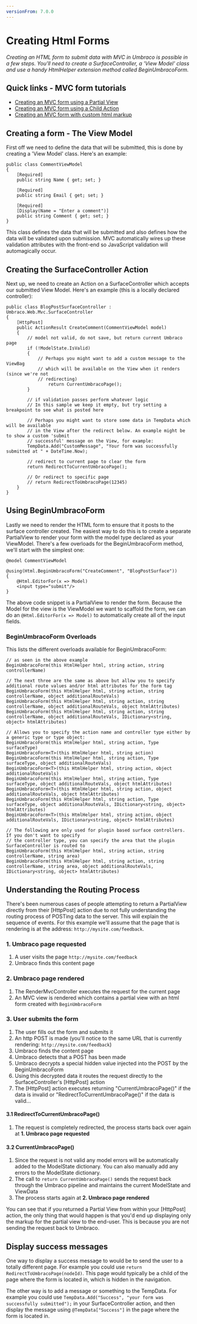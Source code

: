 ```yaml
---
versionFrom: 7.0.0
---
```


# Creating Html Forms

_Creating an HTML form to submit data with MVC in Umbraco is possible in a few steps. You'll need to create a SurfaceController, a 'View Model' class and use a handy HtmlHelper extension method called BeginUmbracoForm._

## Quick links - MVC form tutorials

* [Creating an MVC form using a Partial View](tutorial-partial-views.md)
* [Creating an MVC form using a Child Action](tutorial-child-action.md)
* [Creating an MVC form with custom html markup](tutorial-custom-markup.md)

## Creating a form - The View Model

First off we need to define the data that will be submitted, this is done by creating a 'View Model' class. Here's an example:

    public class CommentViewModel
    {
        [Required]
        public string Name { get; set; }

        [Required]
        public string Email { get; set; }

        [Required]
        [Display(Name = "Enter a comment")]
        public string Comment { get; set; }
    }

This class defines the data that will be submitted and also defines how the data will be validated upon submission. MVC automatically wires up these validation attributes with the front-end so JavaScript validation will automagically occur.

## Creating the SurfaceController Action

Next up, we need to create an Action on a SurfaceController which accepts our submitted View Model. Here's an example (this is a locally declared controller):

    public class BlogPostSurfaceController : Umbraco.Web.Mvc.SurfaceController
    {
        [HttpPost]
        public ActionResult CreateComment(CommentViewModel model)
        {
            // model not valid, do not save, but return current Umbraco page
            if (!ModelState.IsValid)
            {
                // Perhaps you might want to add a custom message to the ViewBag
                // which will be available on the View when it renders (since we're not
                // redirecting)
                    return CurrentUmbracoPage();
            }

            // if validation passes perform whatever logic
            // In this sample we keep it empty, but try setting a breakpoint to see what is posted here

            // Perhaps you might want to store some data in TempData which will be available
            // in the View after the redirect below. An example might be to show a custom 'submit
            // successful' message on the View, for example:
            TempData.Add("CustomMessage", "Your form was successfully submitted at " + DateTime.Now);

            // redirect to current page to clear the form
            return RedirectToCurrentUmbracoPage();

            // Or redirect to specific page
            // return RedirectToUmbracoPage(12345)
        }
    }

## Using BeginUmbracoForm

Lastly we need to render the HTML form to ensure that it posts to the surface controller created. The easiest way to do this is to create a separate PartialView to render your form with the model type declared as your ViewModel. There's a few overloads for the BeginUmbracoForm method, we'll start with the simplest one:

    @model CommentViewModel

    @using(Html.BeginUmbracoForm("CreateComment", "BlogPostSurface"))
    {
        @Html.EditorFor(x => Model)
        <input type="submit"/>
    }

The above code snippet is a PartialView to render the form. Because the Model for the view is the ViewModel we want to scaffold the form, we can do an `@Html.EditorFor(x => Model)` to automatically create all of the input fields.

### BeginUmbracoForm Overloads

This lists the different overloads available for BeginUmbracoForm:

    // as seen in the above example
    BeginUmbracoForm(this HtmlHelper html, string action, string controllerName)

    // The next three are the same as above but allow you to specify additional route values and/or html attributes for the form tag
    BeginUmbracoForm(this HtmlHelper html, string action, string controllerName, object additionalRouteVals)
    BeginUmbracoForm(this HtmlHelper html, string action, string controllerName, object additionalRouteVals, object htmlAttributes)
    BeginUmbracoForm(this HtmlHelper html, string action, string controllerName, object additionalRouteVals, IDictionary<string, object> htmlAttributes)

    // Allows you to specify the action name and controller type either by a generic type or type object:
    BeginUmbracoForm(this HtmlHelper html, string action, Type surfaceType)
    BeginUmbracoForm<T>(this HtmlHelper html, string action)
    BeginUmbracoForm(this HtmlHelper html, string action, Type surfaceType, object additionalRouteVals)
    BeginUmbracoForm<T>(this HtmlHelper html, string action, object additionalRouteVals)
    BeginUmbracoForm(this HtmlHelper html, string action, Type surfaceType, object additionalRouteVals, object htmlAttributes)
    BeginUmbracoForm<T>(this HtmlHelper html, string action, object additionalRouteVals, object htmlAttributes)
    BeginUmbracoForm(this HtmlHelper html, string action, Type surfaceType, object additionalRouteVals, IDictionary<string, object> htmlAttributes)
    BeginUmbracoForm<T>(this HtmlHelper html, string action, object additionalRouteVals, IDictionary<string, object> htmlAttributes)

    // The following are only used for plugin based surface controllers. If you don't want to specify
    // the controller type, you can specify the area that the plugin SurfaceController is routed to
    BeginUmbracoForm(this HtmlHelper html, string action, string controllerName, string area)
    BeginUmbracoForm(this HtmlHelper html, string action, string controllerName, string area, object additionalRouteVals, IDictionary<string, object> htmlAttributes)

## Understanding the Routing Process

There's been numerous cases of people attempting to return a PartialView directly from their [HttpPost] action due to not fully understanding the routing process of POSTing data to the server. This will explain the sequence of events. For this example we'll assume that the page that is rendering is at the address: `http://mysite.com/feedback`.

### 1. Umbraco page requested

1. A user visits the page `http://mysite.com/feedback`
2. Umbraco finds this content page

### 2. Umbraco page rendered

1. The RenderMvcController executes the request for the current page
2. An MVC view is rendered which contains a partial view with an html form created with `BeginUmbracoForm`

### 3. User submits the form

1. The user fills out the form and submits it
2. An http POST is made (you'll notice to the same URL that is currently rendering: `http://mysite.com/feedback`)
3. Umbraco finds the content page
4. Umbraco detects that a POST has been made
5. Umbraco decrypts a special hidden value injected into the POST by the BeginUmbracoForm
6. Using this decrypted data it routes the request directly to the SurfaceController's [HttpPost] action
7. The [HttpPost] action executes returning "CurrentUmbracoPage()" if the data is invalid or "RedirectToCurrentUmbracoPage()" if the data is valid...

#### 3.1 RedirectToCurrentUmbracoPage()

1. The request is completely redirected, the process starts back over again at **1. Umbraco page requested**

#### 3.2 CurrentUmbracoPage()

1. Since the request is not valid any model errors will be automatically added to the ModelState dictionary. You can also manually add any errors to the ModelState dictionary.
2. The call to `return CurrentUmbracoPage()` sends the request back through the Umbraco pipeline and maintains the current ModelState and ViewData
3. The process starts again at **2. Umbraco page rendered**

You can see that if you returned a Partial View from within your [HttpPost] action, the only thing that would happen is that you'd end up displaying only the markup for the partial view to the end-user. This is because you are not sending the request back to Umbraco.

## Display success messages

One way to display a success message to would be to send the user to a totally different page. For example you could use `return RedirectToUmbracoPage(nodeId)`. This page would typically be a child of the page where the form is located in, which is hidden in the navigation.

The other way is to add a message or something to the TempData. For example you could use `TempData.Add("Success", "your form was successfully submitted");` in your SurfaceController action, and then display the message using `@TempData["Success"]` in the page where the form is located in.
